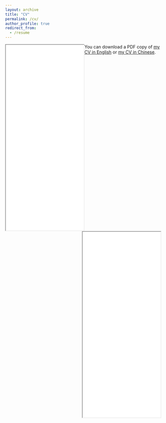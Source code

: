 ```yaml
---
layout: archive
title: "CV"
permalink: /cv/
author_profile: true
redirect_from:
  - /resume
---
```


<div class="box">
  <iframe src="/files/pdf/CV_YuanjianLi_Feb2023.pdf" frameborder="10" scrolling="no" width="50%" height="600" align="left"> </iframe>
</div>

<div class="box">
  <iframe src="/files/pdf/李元健_简历_海外博士应届毕业_伦敦国王学院.pdf" frameborder="10" scrolling="no" width="50%" height="600" align="right"></iframe>
</div>

You can download a PDF copy of [my CV in English](/files/pdf/CV_YuanjianLi_Feb2023.pdf) or [my CV in Chinese](/files/pdf/李元健_简历_海外博士应届毕业_伦敦国王学院.pdf).